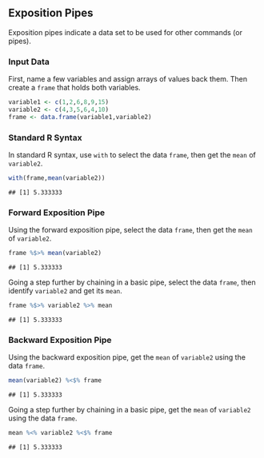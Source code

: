 
## Exposition Pipes

Exposition pipes indicate a data set to be used for other commands (or pipes).

### Input Data

First, name a few variables and assign arrays of values back them. Then create a `frame` that holds both variables.


```r
variable1 <- c(1,2,6,8,9,15)
variable2 <- c(4,3,5,6,4,10)
frame <- data.frame(variable1,variable2)
```

### Standard R Syntax

In standard R syntax, use `with` to select the data `frame`, then get the `mean` of `variable2`.


```r
with(frame,mean(variable2))
```

```
## [1] 5.333333
```

### Forward Exposition Pipe

Using the forward exposition pipe, select the data `frame`, then get the `mean` of `variable2`.


```r
frame %$>% mean(variable2)
```

```
## [1] 5.333333
```

Going a step further by chaining in a basic pipe, select the data `frame`, then identify `variable2` and get its `mean`.


```r
frame %$>% variable2 %>% mean
```

```
## [1] 5.333333
```

### Backward Exposition Pipe

Using the backward exposition pipe, get the `mean` of `variable2` using the data `frame`. 


```r
mean(variable2) %<$% frame
```

```
## [1] 5.333333
```

Going a step further by chaining in a basic pipe, get the `mean` of `variable2` using the data `frame`.


```r
mean %<% variable2 %<$% frame
```

```
## [1] 5.333333
```
